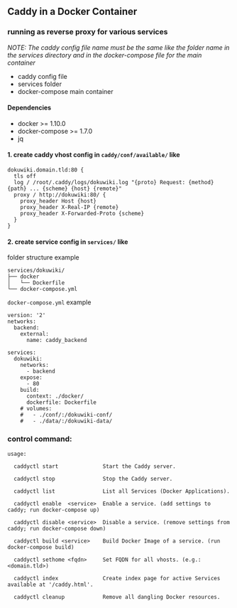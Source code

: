 ## Caddy in a Docker Container
### running as reverse proxy for various services



*NOTE: The caddy config file name must be the same like the folder name in the services directory and in the docker-compose file for the main container*
 - caddy config file
 - services folder
 - docker-compose main container

#### Dependencies
 - docker >= 1.10.0
 - docker-compose >= 1.7.0
 - jq
 

#### 1. create caddy vhost config in `caddy/conf/available/` like

```
dokuwiki.domain.tld:80 {
  tls off
  log / /root/.caddy/logs/dokuwiki.log "{proto} Request: {method} {path} ... {scheme} {host} {remote}"
  proxy / http://dokuwiki:80/ {
    proxy_header Host {host}
    proxy_header X-Real-IP {remote}
    proxy_header X-Forwarded-Proto {scheme}
  }
}

```

#### 2. create service config in `services/` like

folder structure example
```
services/dokuwiki/
├── docker
│   └── Dockerfile
└── docker-compose.yml

```

`docker-compose.yml` example
```
version: '2'
networks:
  backend:
    external:
      name: caddy_backend

services:
  dokuwiki:
    networks:
      - backend
    expose:
      - 80
    build:
      context: ./docker/
      dockerfile: Dockerfile
    # volumes:
    #   - ./conf/:/dokuwiki-conf/
    #   - ./data/:/dokuwiki-data/
```

### control command:
```
usage:

  caddyctl start              Start the Caddy server.

  caddyctl stop               Stop the Caddy server.

  caddyctl list               List all Services (Docker Applications).

  caddyctl enable  <service>  Enable a service. (add settings to caddy; run docker-compose up)

  caddyctl disable <service>  Disable a service. (remove settings from caddy; run docker-compose down)

  caddyctl build <service>    Build Docker Image of a service. (run docker-compose build)

  caddyctl sethome <fqdn>     Set FQDN for all vhosts. (e.g.: <domain.tld>)

  caddyctl index              Create index page for active Services available at '/caddy.html'.

  caddyctl cleanup            Remove all dangling Docker resources.

```
